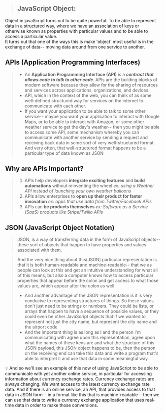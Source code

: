 > ## JavaScript Object:
Object in javaScript turns out to be quite powerful. To be able to represent data in a structured way, where we have an association of keys or otherwise known as properties with particular values and to be able to access a particular value.  
It turns out that one of the ways this is make 'object' most useful is in the exchange of data-- moving data around from one service to another.

## APIs (Application Programming Interfaces)
> - An **Application Programming Interface (API)** is a ***contract that allows code to talk to other code***. APIs are the building blocks of modern software because they allow for the sharing of resources and services across applications, organizations, and devices.  
> - API, which in the context of the web, you can think of as some well-defined structured way for services on the internet to communicate with each other. 
> - If you want your application to be able to talk to some other service-- maybe you want your application to interact with Google Maps, or to be able to interact with Amazon, or some other weather service to get the day's weather-- then you might be able to access some API, some mechanism whereby you can communicate with another service by sending a request and receiving back data in some sort of very well-structured format. And very often, that well-structured format happens to be a particular type of data known as JSON

## Why are APIs Important?
> 1. APIs help developers **integrate exciting features** and **build automations** without reinventing the wheel 
> *ex: using a Weather API instead of launching your own weather balloons*
> 2. APIs allow enterprises to **open up their product for faster innovation**
> *ex: apps that use data from Twitter/Facebook APIs*  
> 3. APIs can **be products themselves**
*ex: Software as a Service (SaaS) products like Stripe/Twilio APIs*  

## JSON (JavaScript Object Notation)
> JSON, is a way of transferring data in the form of JavaScript objects-- these sort of objects that happen to have properties and values associated with them. 

> And the very nice thing about  this(JSON) particular representation is that it is both human-readable and machine-readable-- that we as people can look at this and get an intuitive understanding for what all of this means, but also a computer knows how to access particular properties that appear before the colon and get access to what those values are, which appear after the colon as well. 
> - And another advantage of the JSON representation is it is very conducive to representing structures of things. So these values don't just need to be strings or numbers. They could be lists, or arrays that happen to have a sequence of possible values, or they could even be other JavaScript objects that if we wanted to represent not just the city name, but represent the city name and the airport code
> - And the important thing is as long as I and the person I'm communicating with agree upon this representation, agree upon what the names of these keys are and what the structure of this JSON payload, this JSON object happens to be, then the person on the receiving end can take this data and write a program that's able to interpret it and use that data in some meaningful way. 


:bulb: And so we'll see an example of this now of using JavaScript to be able to communicate with yet another online service, in particular for accessing information about currency exchange rates. Currency exchange rates are always changing. We want access to the latest currency exchange rate data. And if there is an online service, an API, that provides access to that data in JSON form-- in a format like this that is machine-readable-- then we can use that data to write a currency exchange application that uses real-time data in order to make those conversions. 